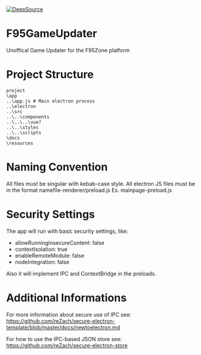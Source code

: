 [![DeepSource](https://deepsource.io/gh/MillenniumEarl/F95GameUpdater.svg/?label=active+issues&show_trend=true)](https://deepsource.io/gh/MillenniumEarl/F95GameUpdater/?ref=repository-badge)

# F95GameUpdater

Unoffical Game Updater for the F95Zone platform

# Project Structure

```
project
\app
..\app.js # Main electron process
..\electron
..\src
..\..\components
..\..\..\vue?
..\..\styles
..\..\scripts
\docs
\resources
```

# Naming Convention

All files must be singular with kebab-case style. All electron JS files must be in the format namefile-renderer/preload.js Es. mainpage-preload.js

# Security Settings

The app will run with basic security settings, like:

- allowRunningInsecureContent: false
- contextIsolation: true
- enableRemoteModule: false
- nodeIntegration: false

Also it will implement IPC and ContextBridge in the preloads.

# Additional Informations

For more information about secure use of IPC see:
https://github.com/reZach/secure-electron-template/blob/master/docs/newtoelectron.md

For how to use the IPC-based JSON store see:
https://github.com/reZach/secure-electron-store
